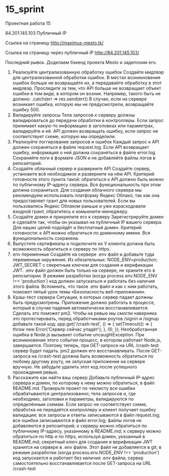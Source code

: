 # 15_sprint

Проектная работа 15

   84.201.145.103    Публичный IP 

 Cсылка на страницу http://maximus-mesto.tk/

Ссылка на страницу через публичный IP http://84.201.145.103/

Последний рывок. Доделаем бэкенд проекта Mesto и задеплоим его.
1. Реализуйте централизованную обработку ошибок
Создайте мидлвэр для централизованной обработки ошибок. В местах возникновения ошибок больше не возвращайте их, а передавайте обработку в этот мидлвэр.
Проследите за тем, что API больше не возвращает объект ошибки в том виде, в котором он возник. Например, такого быть не должно:
.catch(err => res.send(err))
В случае, если на сервере возникает ошибка, которую мы не предусмотрели, возвращайте ошибку 500.
2. Валидируйте запросы
Тела запросов к серверу должны валидироваться до передачи обработки в контроллеры. Если запрос принимает какую-то информацию в заголовках или параметрах, валидируйте и её.
API должен возвращать ошибку, если запрос не соответствует схеме, которую мы определили.
3. Реализуйте логгирование запросов и ошибок
Каждый запрос к API должен сохраняться в файле request.log. Если API возвращает ошибку, информация о ней должна сохраняться в файле error.log.
Сохраняйте логи в формате JSON и не добавляйте файлы логов в репозиторий.
4. Создайте облачный сервер и разверните API
Создайте сервер, установите всё необходимое и разверните на нём API.
Критерий готовности этого пункта такой: обратиться к API должно быть можно по публичному IP-адресу сервера. Вся функциональность при этом должна сохраниться.
Для создания облачного сервера мы рекомендуем использовать платформу Яндекс Облако, так как она предоставляет грант для новых пользователей. Если вы пользовались Яндекс Облаком раньше и уже израсходовали входной грант, обратитесь к комьюнити-менеджеру.
5. Создайте домен и прикрепите его к серверу
Зарегистрируйте домен и сделайте так, чтобы он указывал на публичный IP вашего сервера. Для наших целей подойдёт и бесплатный домен.
Критерий готовности: к API можно обратиться по доменному имени. Вся функциональность сохранена.
6. Выпустите сертификаты и подключите их
У клиента должна быть возможность обратиться к серверу по https.
7. env переменные
Создайте на сервере .env файл и добавьте туда переменные окружения. Из обязательных:
NODE_ENV=production;
JWT_SECRET с секретным ключом для создания и верификации JWT.
.env файл должен быть только на сервере, не храните его в репозитории. В режиме разработки (когда process.env.NODE_ENV !== 'production') код должен запускаться и работать без наличия этого файла.
Вспомнить, что такое .env файл и как с ним работать, поможет пятый урок темы «Безопасность веб-приложения».
8. Краш-тест сервера
Ситуации, в которых сервер падает должны быть предусмотрены. Приложение должно работать в процессе, который в случае падения автоматически восстанавливается. Сделать это поможет pm2.
Чтобы на ревью мы смогли наверняка это протестировать, перед обработчиками роутов /signin и /signup добавьте такой код:
app.get('/crash-test', () => {
    setTimeout(() => {
        throw new Error('Сервер сейчас упадёт');
    }, 0);
});
Необработанная ошибка в Node.js вызывает событие uncaughtException. При возникновения этого события процесс, в котором работает Node.js, завершается. Поэтому теперь, при GET-запросе на URL /crash-test сервер будет падать. pm2 должен его восстанавливать. После GET-запроса на /crash-test должна быть возможность обратиться по любому другому роуту, не запуская приложение на сервере вручную.
Не забудьте удалить этот код после успешного прохождения ревью.
9. Расскажите как найти ваш сервер
Добавьте публичный IP-адрес сервера и домен, по которому к нему можно обратиться, в файл README.md.
Проверьте проект по чеклисту
все ошибки обрабатываются централизованно;
тела запросов и, где необходимо, заголовки и параметры, валидируются по определённым схемам. Если запрос не соответствует схеме, обработка не передаётся контроллеру и клиент получает ошибку валидации;
все запросы и ответы записываются в файл request.log;
все ошибки записываются в файл error.log;
файлы логов не добавляются в репозиторий;
к серверу можно обратиться по публичному IP-адресу, указанному в README.md;
к серверу можно обратиться по http и по https, используя домен, указанный в README.md;
секретный ключ для создания и верификации JWT хранится на сервере в .env файле. Этот файл не добавляется в git;
в режиме разработки (когда process.env.NODE_ENV !== 'production') код запускается и работает без наличия .env файла;
сервер самостоятельно восстанавливается после GET-запроса на URL /crash-test
